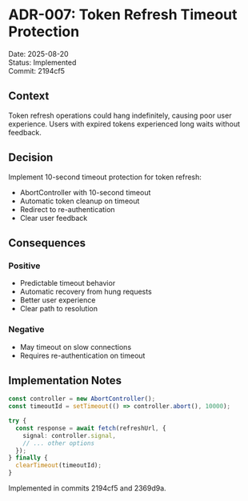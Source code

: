 # ADR-007: Token Refresh Timeout Protection

Date: 2025-08-20  
Status: Implemented  
Commit: 2194cf5

## Context

Token refresh operations could hang indefinitely, causing poor user experience. Users with expired tokens experienced long waits without feedback.

## Decision

Implement 10-second timeout protection for token refresh:
- AbortController with 10-second timeout
- Automatic token cleanup on timeout
- Redirect to re-authentication
- Clear user feedback

## Consequences

### Positive
- Predictable timeout behavior
- Automatic recovery from hung requests
- Better user experience
- Clear path to resolution

### Negative
- May timeout on slow connections
- Requires re-authentication on timeout

## Implementation Notes

```typescript
const controller = new AbortController();
const timeoutId = setTimeout(() => controller.abort(), 10000);

try {
  const response = await fetch(refreshUrl, {
    signal: controller.signal,
    // ... other options
  });
} finally {
  clearTimeout(timeoutId);
}
```

Implemented in commits 2194cf5 and 2369d9a.